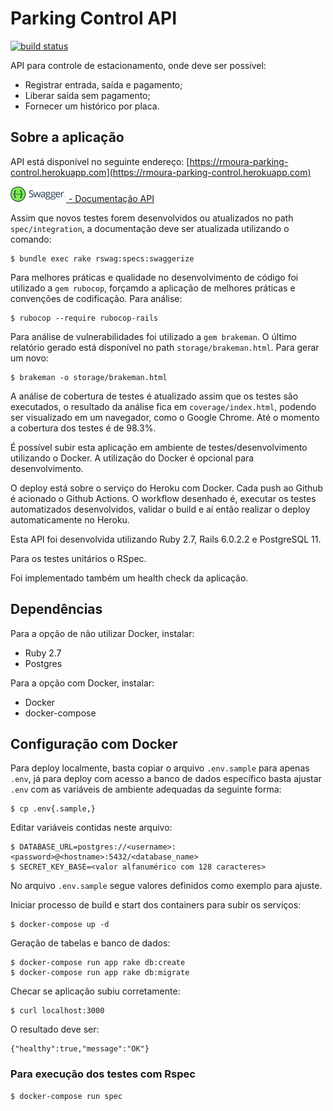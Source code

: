 # Parking Control API

[![build status](https://github.com/rmoura/parking-control/workflows/Ruby/badge.svg)](https://github.com/rmoura/parking-control/actions?workflow=Ruby)

API para controle de estacionamento, onde deve ser possível:
* Registrar entrada, saída e pagamento;
* Liberar saída sem pagamento;
* Fornecer um histórico por placa.

## Sobre a aplicação

API está disponível no seguinte endereço: [https://rmoura-parking-control.herokuapp.com](https://rmoura-parking-control.herokuapp.com)

[![](storage/swagger.png) - Documentação API](https://rmoura-parking-control.herokuapp.com/api-docs)

Assim que novos testes forem desenvolvidos ou atualizados no path `spec/integration`, a documentação deve ser atualizada utilizando o comando:

```
$ bundle exec rake rswag:specs:swaggerize
```

Para melhores práticas e qualidade no desenvolvimento de código foi utilizado a `gem rubocop`, forçamdo a aplicação de melhores práticas e convenções de codificação. Para análise:

```
$ rubocop --require rubocop-rails
```

Para análise de vulnerabilidades foi utilizado a `gem brakeman`. O último relatório gerado está disponível no path `storage/brakeman.html`. Para gerar um novo:

```
$ brakeman -o storage/brakeman.html
```

A análise de cobertura de testes é atualizado assim que os testes são executados, o resultado da análise fica em `coverage/index.html`, podendo ser visualizado em um navegador, como o Google Chrome. Até o momento a cobertura dos testes é de 98.3%.

É possível subir esta aplicação em ambiente de testes/desenvolvimento utilizando o Docker. A utilização do Docker é opcional para desenvolvimento.

O deploy está sobre o serviço do Heroku com Docker.
Cada push ao Github é acionado o Github Actions. O workflow desenhado é, executar os testes automatizados desenvolvidos, validar o build e aí então realizar o deploy automaticamente no Heroku.

Esta API foi desenvolvida utilizando Ruby 2.7, Rails 6.0.2.2 e PostgreSQL 11.

Para os testes unitários o RSpec.

Foi implementado também um health check da aplicação.

## Dependências

Para a opção de não utilizar Docker, instalar:
* Ruby 2.7
* Postgres

Para a opção com Docker, instalar:
* Docker
* docker-compose

## Configuração com Docker

Para deploy localmente, basta copiar o arquivo `.env.sample` para apenas `.env`, já para deploy com acesso a banco de dados específico basta ajustar `.env` com as variáveis de ambiente adequadas da seguinte forma:

```
$ cp .env{.sample,}
```

Editar variáveis contidas neste arquivo:

```
$ DATABASE_URL=postgres://<username>:<password>@<hostname>:5432/<database_name>
$ SECRET_KEY_BASE=<valor alfanumérico com 128 caracteres>
```

No arquivo `.env.sample` segue valores definidos como exemplo para ajuste.

Iniciar processo de build e start dos containers para subir os serviços:

```
$ docker-compose up -d
```

Geração de tabelas e banco de dados:

```
$ docker-compose run app rake db:create
$ docker-compose run app rake db:migrate
```

Checar se aplicação subiu corretamente:

```
$ curl localhost:3000
```

O resultado deve ser:

```
{"healthy":true,"message":"OK"}
```

### Para execução dos testes com Rspec

```
$ docker-compose run spec
```
